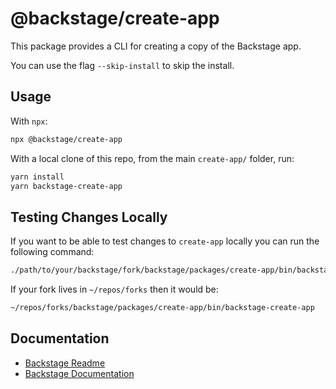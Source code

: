 # @backstage/create-app

This package provides a CLI for creating a copy of the Backstage app.

You can use the flag `--skip-install` to skip the install.

## Usage

With `npx`:

```sh
npx @backstage/create-app
```

With a local clone of this repo, from the main `create-app/` folder, run:

```sh
yarn install
yarn backstage-create-app
```

## Testing Changes Locally

If you want to be able to test changes to `create-app` locally you can run the following command:

```sh
./path/to/your/backstage/fork/backstage/packages/create-app/bin/backstage-create-app
```

If your fork lives in `~/repos/forks` then it would be:

```sh
~/repos/forks/backstage/packages/create-app/bin/backstage-create-app
```

## Documentation

- [Backstage Readme](https://github.com/backstage/backstage/blob/master/README.md)
- [Backstage Documentation](https://backstage.io/docs/)
